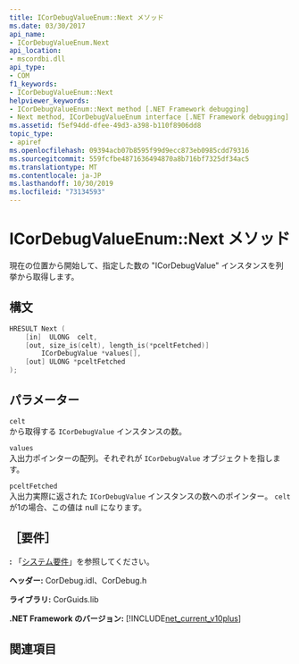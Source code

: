 ```yaml
---
title: ICorDebugValueEnum::Next メソッド
ms.date: 03/30/2017
api_name:
- ICorDebugValueEnum.Next
api_location:
- mscordbi.dll
api_type:
- COM
f1_keywords:
- ICorDebugValueEnum::Next
helpviewer_keywords:
- ICorDebugValueEnum::Next method [.NET Framework debugging]
- Next method, ICorDebugValueEnum interface [.NET Framework debugging]
ms.assetid: f5ef94dd-dfee-49d3-a398-b110f8906dd8
topic_type:
- apiref
ms.openlocfilehash: 09394acb07b8595f99d9ecc873eb0985cdd79316
ms.sourcegitcommit: 559fcfbe4871636494870a8b716bf7325df34ac5
ms.translationtype: MT
ms.contentlocale: ja-JP
ms.lasthandoff: 10/30/2019
ms.locfileid: "73134593"
---
```

# <a name="icordebugvalueenumnext-method"></a>ICorDebugValueEnum::Next メソッド
現在の位置から開始して、指定した数の "ICorDebugValue" インスタンスを列挙から取得します。  
  
## <a name="syntax"></a>構文  
  
```cpp  
HRESULT Next (  
    [in]  ULONG  celt,  
    [out, size_is(celt), length_is(*pceltFetched)]  
        ICorDebugValue *values[],  
    [out] ULONG *pceltFetched  
);  
```  
  
## <a name="parameters"></a>パラメーター  
 `celt`  
 から取得する `ICorDebugValue` インスタンスの数。  
  
 `values`  
 入出力ポインターの配列。それぞれが `ICorDebugValue` オブジェクトを指します。  
  
 `pceltFetched`  
 入出力実際に返された `ICorDebugValue` インスタンスの数へのポインター。 `celt` が1の場合、この値は null になります。  
  
## <a name="requirements"></a>［要件］  
 **:** 「[システム要件](../../../../docs/framework/get-started/system-requirements.md)」を参照してください。  
  
 **ヘッダー:** CorDebug.idl、CorDebug.h  
  
 **ライブラリ:** CorGuids.lib  
  
 **.NET Framework のバージョン:** [!INCLUDE[net_current_v10plus](../../../../includes/net-current-v10plus-md.md)]  
  
## <a name="see-also"></a>関連項目
